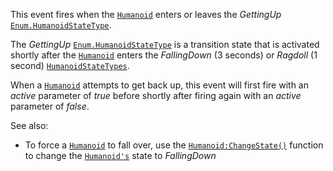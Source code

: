 This event fires when the [`Humanoid`](https://create.roblox.com/docs/reference/engine/classes/Humanoid) enters or leaves the
*GettingUp* [`Enum.HumanoidStateType`](https://create.roblox.com/docs/reference/engine/enums/HumanoidStateType).

The *GettingUp* [`Enum.HumanoidStateType`](https://create.roblox.com/docs/reference/engine/enums/HumanoidStateType) is a transition state that is
activated shortly after the [`Humanoid`](https://create.roblox.com/docs/reference/engine/classes/Humanoid) enters the *FallingDown* (3
seconds) or *Ragdoll* (1 second)
[`HumanoidStateTypes`](https://create.roblox.com/docs/reference/engine/enums/HumanoidStateType).

When a [`Humanoid`](https://create.roblox.com/docs/reference/engine/classes/Humanoid) attempts to get back up, this event will first
fire with an *active* parameter of *true* before shortly after firing
again with an *active* parameter of *false*.

See also:

- To force a [`Humanoid`](https://create.roblox.com/docs/reference/engine/classes/Humanoid) to fall over, use the
[`Humanoid:ChangeState()`](https://create.roblox.com/docs/reference/engine/classes/Humanoid#ChangeState) function to change the
[`Humanoid's`](https://create.roblox.com/docs/reference/engine/classes/Humanoid) state to *FallingDown*
